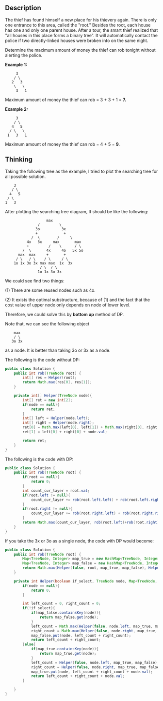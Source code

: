 ## **Description**

The thief has found himself a new place for his thievery again. There is only one entrance to this area, called the "root." Besides the root, each house has one and only one parent house. After a tour, the smart thief realized that "all houses in this place forms a binary tree". It will automatically contact the police if two directly-linked houses were broken into on the same night.

Determine the maximum amount of money the thief can rob tonight without alerting the police.

**Example 1:**

```
     3
    / \
   2   3
    \   \ 
     3   1
```

Maximum amount of money the thief can rob = 3 + 3 + 1 = **7.**

**Example 2:**

```
     3
    / \   
   4   5
  / \   \ 
 1   3   1
```

Maximum amount of money the thief can rob = 4 + 5 = **9**.

## Thinking

Taking the following tree as the example, I tried to plot the searching tree for all possible solution.

```
    3
   / \
  4   5
 / \ 
1   3
```

After plotting the searching tree diagram, It should be like the following:

```
                   max
               /         \
              3o          3x
              +            +
            /  \        /     \
          4x   5x     max       max
          +         /    \      / \
        /  \       4x     4o   5x 5o
      max  max     +       +
     / \   / \    / \     / \
    1o 1x 3o 3x max max  1x  3x 
                / \  / \
               1o 1x 3o 3x
```

We could see find two things:

\(1\) There are some reused nodes such as 4x.

\(2\) It exists the optimal substructure, because of \(1\) and the fact that the cost value of upper node only depends on node of lower level.

Therefore, we could solve this by **bottom up** method of DP.

Note that, we can see the following object

```
    max
    / \
   3o 3x
```

as a node. It is better than taking 3o or 3x as a node.

The following is the code without DP:

```java
public class Solution {
    public int rob(TreeNode root) {
        int[] res = Helper(root);
        return Math.max(res[0], res[1]);
    }

    private int[] Helper(TreeNode node){
        int[] ret = new int[2];
        if(node == null){
            return ret;
        }
        int[] left = Helper(node.left);
        int[] right = Helper(node.right);
        ret[0] = Math.max(left[0], left[1]) + Math.max(right[0], right[1]);
        ret[1] = left[0] + right[0] + node.val;

        return ret;
    }
}
```

The following is the code with DP:

```java
public class Solution {
    public int rob(TreeNode root) {
        if(root == null){
            return 0;
        }
        int count_cur_layer = root.val;
        if(root.left != null){
            count_cur_layer += rob(root.left.left) + rob(root.left.right);
        }
        if(root.right != null){
            count_cur_layer += rob(root.right.left) + rob(root.right.right);
        }
        return Math.max(count_cur_layer, rob(root.left)+rob(root.right));
    }
}
```

If you take the 3x or 3o as a single node, the code with DP would become:

```java
public class Solution {
    public int rob(TreeNode root) {
        Map<TreeNode, Integer> map_true = new HashMap<TreeNode, Integer>();
        Map<TreeNode, Integer> map_false = new HashMap<TreeNode, Integer>();
        return Math.max(Helper(false, root, map_true, map_false), Helper(true, root, map_true, map_false));
    }

    private int Helper(boolean if_select, TreeNode node, Map<TreeNode, Integer> map_true, Map<TreeNode, Integer> map_false){
        if(node == null){
            return 0;
        }

        int left_count = 0, right_count = 0;
        if(!if_select){
            if(map_false.containsKey(node)){
                return map_false.get(node);
            }
            left_count = Math.max(Helper(false, node.left, map_true, map_false), Helper(true, node.left, map_true, map_false));
            right_count = Math.max(Helper(false, node.right, map_true, map_false), Helper(true, node.right, map_true, map_false));
            map_false.put(node, left_count + right_count);
            return left_count + right_count;
        }else{
            if(map_true.containsKey(node)){
                return map_true.get(node);
            }
            left_count = Helper(false, node.left, map_true, map_false);
            right_count = Helper(false, node.right, map_true, map_false);
            map_true.put(node, left_count + right_count + node.val);
            return left_count + right_count + node.val;
        }

    }
}
```




